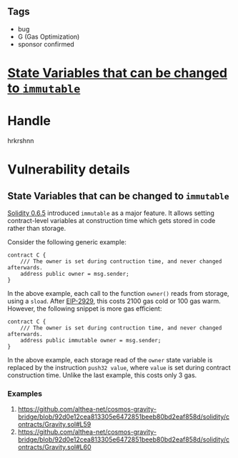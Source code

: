 ## Tags

- bug
- G (Gas Optimization)
- sponsor confirmed

# [State Variables that can be changed to `immutable`](https://github.com/code-423n4/2021-08-gravitybridge-findings/issues/48) 

# Handle

hrkrshnn


# Vulnerability details

## State Variables that can be changed to `immutable`

[Solidity 0.6.5](https://blog.soliditylang.org/2020/04/06/solidity-0.6.5-release-announcement/)
introduced `immutable` as a major feature. It allows setting
contract-level variables at construction time which gets stored in code
rather than storage.

Consider the following generic example:

``` solidity
contract C {
    /// The owner is set during contruction time, and never changed afterwards.
    address public owner = msg.sender;
}
```

In the above example, each call to the function `owner()` reads from
storage, using a `sload`. After
[EIP-2929](https://eips.ethereum.org/EIPS/eip-2929), this costs 2100 gas
cold or 100 gas warm. However, the following snippet is more gas
efficient:

``` solidity
contract C {
    /// The owner is set during contruction time, and never changed afterwards.
    address public immutable owner = msg.sender;
}
```

In the above example, each storage read of the `owner` state variable is
replaced by the instruction `push32 value`, where `value` is set during
contract construction time. Unlike the last example, this costs only 3
gas.

### Examples

1.  <https://github.com/althea-net/cosmos-gravity-bridge/blob/92d0e12cea813305e6472851beeb80bd2eaf858d/solidity/contracts/Gravity.sol#L59>
2.  <https://github.com/althea-net/cosmos-gravity-bridge/blob/92d0e12cea813305e6472851beeb80bd2eaf858d/solidity/contracts/Gravity.sol#L60>



